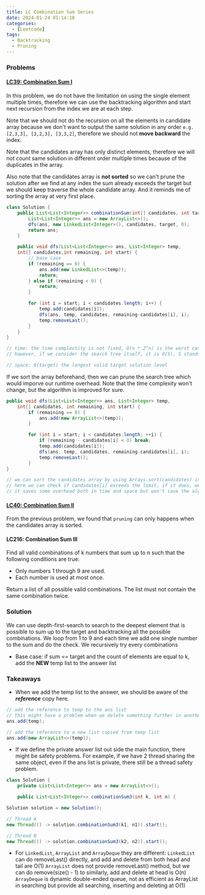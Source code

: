 ```yaml
---
title: LC Combination Sum Series
date: 2024-01-24 01:14:18
categories:
  - [Leetcode]
tags:
  - Backtracking
  - Pruning
---
```


### Problems

#### [LC39: Combination Sum I](https://leetcode.cn/problems/combination-sum/description/)

In this problem, we do not have the limitation on using the single element multiple times, therefore we can use the backtracking algorithm and start next recursion from the index we are at each step. 

Note that we should not do the recursion on all the elements in candidate array because we don't want to output the same solution in any order `e.g. [2,3,3], [3,2,3], [3,3,2]`, therefore we should not **move backward** the index.

Note that the candidates array has only distinct elements, therefore we will not count same solution in different order multiple times because of the duplicates in the array. 

Also note that the candidates array is **not sorted** so we can't prune the solution after we find at any index the sum already exceeds the target but we should keep traverse the whole candidate array. And it reminds me of sorting the array at very first place.

```java
class Solution {
    public List<List<Integer>> combinationSum(int[] candidates, int target) {
        List<List<Integer>> ans = new ArrayList<>();
        dfs(ans, new LinkedList<Integer>(), candidates, target, 0);
        return ans;
    }

    public void dfs(List<List<Integer>> ans, List<Integer> temp, 
    int[] candidates,int remaining, int start) {
        // base case
        if (remaining == 0) {
            ans.add(new LinkedList<>(temp));
            return;
        } else if (remaining < 0) {
            return;
        }

        for (int i = start; i < candidates.length; i++) {
            temp.add(candidates[i]);
            dfs(ans, temp, candidates, remaining-candidates[i], i);
            temp.removeLast();
        }
    }
} 

// time: the time complextity is not fixed, O(n * 2^n) is the worst case where all the combinations are considered
// however, if we consider the search tree itself, it is O(S), S stands for the valid solutions tree node sum

// space: O(target) the longest valid target solution level
```

If we sort the array beforehand, then we can prune the search tree which would imporve our runtime overhead. Note that the time complexity won't change, but the algorithm is improved for sure.

```java
public void dfs(List<List<Integer>> ans, List<Integer> temp,
    int[] candidates, int remaining, int start) {
        if (remaining == 0) {
            ans.add(new ArrayList<>(temp));
        }

        for (int i = start; i < candidates.length; ++i) {
            if (remaining - candidates[i] < 0) break;  
            temp.add(candidates[i]);
            dfs(ans, temp, candidates, remaining-candidates[i], i);
            temp.removeLast();
        }
}

// we can sort the candidates array by using Arrays.sort(candidates) in the main function
// here we can check if candidates[i] exceeds the limit, if it does, we break and return to the previous level of the recursions
// it saves some overhead both in time and space but won't save the algotithm from the worst case
```

#### [LC40: Combination Sum II](https://leetcode.cn/problems/combination-sum-ii/description/)

From the previous problem, we found that `pruning` can only happens when the candidates array is sorted.





#### LC216: Combination Sum III

Find all valid combinations of k numbers that sum up to n such that the following conditions are true:

- Only numbers 1 through 9 are used.
- Each number is used at most once.

Return a list of all possible valid combinations. The list must not contain the same combination twice.

### Solution

We can use depth-first-search to search to the deepest element that is possible to sum up to the target and backtracking all the possible combinations. We loop from 1 to 9 and each time we add one single number to the sum and do the check. We recursively try every combinations

- Base case: if sum == target and the count of elements are equal to k, add the **NEW** temp list to the answer list

### Takeaways

- When we add the temp list to the answer, we should be aware of the ***reference*** copy here. 

```java
// add the reference to temp to the ans list
// this might have a problem when we delete something further in another level in recursion
ans.add(temp); 

// add the reference to a new list copied from temp list
ans.add(new ArrayList<>(temp));
```

- If we define the private answer list out side the main function, there might be safety problems. For example, if we have 2 thread sharing the same object, even if the ans list is private, there still be a thread safety problem.

```java
class Solution {
    private List<List<Integer>> ans = new ArrayList<>();

    public List<List<Integer>> combinationSum3(int k, int n) {
```

```java
Solution solution = new Solution();

// Thread A
new Thread(() -> solution.combinationSum3(k1, n1)).start();

// Thread B
new Thread(() -> solution.combinationSum3(k2, n2)).start();
```

- For `LinkedList`, `ArrayList` and `ArrayDeque` they are different:
`LinkedList` can do removeLast() directly, and add and delete from both head and tail are O(1)
`ArrayList` does not provide removeLast() method, but we can do remove(size() - 1) to similarly, add and delete at head is O(n)
`ArrayDeque` is dynamic double-ended queue, not as efficient as ArrayList in searching but provide all searching, inserting and deleting at O(1)